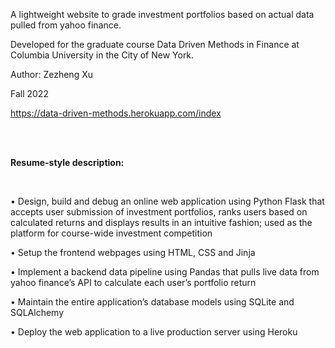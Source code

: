 A lightweight website to grade investment portfolios based on actual data pulled from yahoo finance.

Developed for the graduate course Data Driven Methods in Finance at Columbia University in the City of New York.

Author: Zezheng Xu

Fall 2022

https://data-driven-methods.herokuapp.com/index

<br />

<br />

<b>Resume-style description:</b>

<br />

• Design, build and debug an online web application using Python Flask that accepts user submission of investment portfolios, ranks users based on calculated returns and displays results in an intuitive fashion; used as the platform for course-wide investment competition

• Setup the frontend webpages using HTML, CSS and Jinja

• Implement a backend data pipeline using Pandas that pulls live data from yahoo finance’s API to calculate each user’s portfolio return

• Maintain the entire application’s database models using SQLite and SQLAlchemy

• Deploy the web application to a live production server using Heroku
